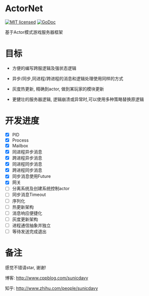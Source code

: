 # ActorNet
[![MIT licensed][11]][12] [![GoDoc][1]][2]

[1]: https://godoc.org/github.com/davyxu/actornet?status.svg
[2]: https://godoc.org/github.com/davyxu/actornet
[11]: https://img.shields.io/badge/license-MIT-blue.svg
[12]: LICENSE

基于Actor模式游戏服务器框架

# 目标

- 方便的编写跨服逻辑及强状态逻辑

- 异步/同步,同进程/跨进程的消息和逻辑处理使用同样的方式

- 灰度热更新, 精确到actor, 做到某玩家的模块更新

- 更健壮的服务器逻辑, 逻辑崩溃或异常时,可以使用多种策略替换原逻辑

# 开发进度
- [x] PID
- [x] Process
- [x] Mailbox
- [x] 同进程异步消息
- [x] 跨进程异步消息
- [x] 同进程同步消息
- [x] 跨进程同步消息
- [x] 同步消息使用Future
- [x] 网关
- [ ] 分离系统及创建系统控制actor
- [ ] 同步消息Timeout
- [ ] 序列化
- [ ] 热更新架构
- [ ] 消息响应便捷化
- [ ] 灰度更新架构
- [ ] 进程通信抽象并独立
- [ ] 等待发送完成退出

# 备注

感觉不错请star, 谢谢!

博客: http://www.cppblog.com/sunicdavy

知乎: http://www.zhihu.com/people/sunicdavy
